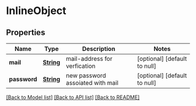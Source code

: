 # InlineObject
## Properties

Name | Type | Description | Notes
------------ | ------------- | ------------- | -------------
**mail** | [**String**](string.md) | mail-address for verfication | [optional] [default to null]
**password** | [**String**](string.md) | new password assoiated with mail | [optional] [default to null]

[[Back to Model list]](../README.md#documentation-for-models) [[Back to API list]](../README.md#documentation-for-api-endpoints) [[Back to README]](../README.md)

